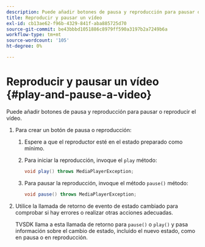```yaml
---
description: Puede añadir botones de pausa y reproducción para pausar o reproducir el vídeo.
title: Reproducir y pausar un vídeo
exl-id: cb13ae62-f96b-4329-841f-aba885725d70
source-git-commit: be43bbbd1051886c8979ff590a3197b2a7249b6a
workflow-type: tm+mt
source-wordcount: '105'
ht-degree: 0%

---
```


# Reproducir y pausar un vídeo {#play-and-pause-a-video}

Puede añadir botones de pausa y reproducción para pausar o reproducir el vídeo.

1. Para crear un botón de pausa o reproducción:
   1. Espere a que el reproductor esté en el estado preparado como mínimo.
   1. Para iniciar la reproducción, invoque el `play` método:

      ```java
      void play() throws MediaPlayerException;
      ```

   1. Para pausar la reproducción, invoque el método `pause()` método:

      ```java
      void pause() throws MediaPlayerException;
      ```

1. Utilice la llamada de retorno de evento de estado cambiado para comprobar si hay errores o realizar otras acciones adecuadas.

   TVSDK llama a esta llamada de retorno para `pause()` o `play()` y pasa información sobre el cambio de estado, incluido el nuevo estado, como en pausa o en reproducción.
